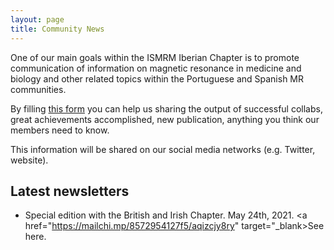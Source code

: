 ```yaml
---
layout: page
title: Community News
---
```


One of our main goals within the ISMRM Iberian Chapter is to promote communication of information on magnetic resonance in medicine and biology and other related topics within the Portuguese and Spanish MR communities.

By filling [this form](https://forms.gle/KbfdoAYnXRouqwwP6) you can help us sharing the output of successful collabs, great achievements accomplished, new publication, anything you think our members need to know.

This information will be shared on our social media networks (e.g. Twitter, website).

## Latest newsletters

- Special edition with the British and Irish Chapter. May 24th, 2021. <a href="https://mailchi.mp/8572954127f5/aqizcjy8ry" target="_blank>See here.</a>
